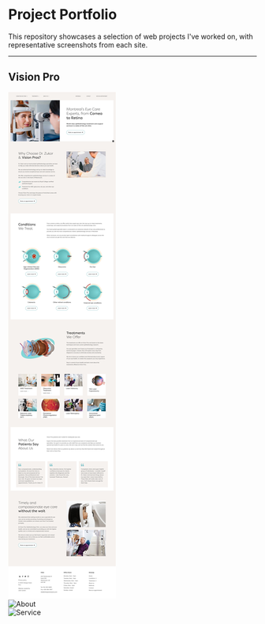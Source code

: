 # Project Portfolio

This repository showcases a selection of web projects I've worked on, with representative screenshots from each site.

---

## Vision Pro

![Home](vision-pro/Vision-Pros-0-Home.jpg)  
![About](path/vision-pro/about.jpg)  
![Service](path/vision-pro/service.jpg)

